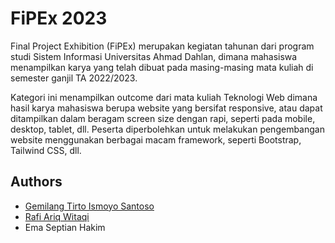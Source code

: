 
# FiPEx 2023 


Final Project Exhibition (FiPEx) merupakan kegiatan tahunan dari program studi Sistem Informasi Universitas Ahmad Dahlan, dimana mahasiswa menampilkan karya yang telah dibuat pada masing-masing mata kuliah di semester ganjil TA 2022/2023.

Kategori ini menampilkan outcome dari
mata kuliah Teknologi Web dimana hasil karya mahasiswa berupa website yang bersifat
responsive, atau dapat ditampilkan dalam beragam screen size dengan rapi, seperti pada
mobile, desktop, tablet, dll. Peserta diperbolehkan untuk melakukan pengembangan website
menggunakan berbagai macam framework, seperti Bootstrap, Tailwind CSS, dll.
## Authors

- [Gemilang Tirto Ismoyo Santoso](https://www.github.com/Woolf14)
- [Rafi Ariq Witaqi](https://github.com/K0opel)
- Ema Septian Hakim

